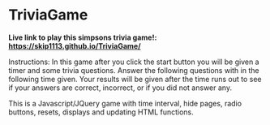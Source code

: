 # TriviaGame   

**Live link to play this simpsons trivia game!: https://skip1113.github.io/TriviaGame/**

Instructions:
In this game after you click the start button you will be given a timer and some trivia questions.
Answer the following questions with in the following time given.
Your results will be given after the time runs out to see if your answers are correct, incorrect, or if you did not answer any.

This is a Javascript/JQuery game with time interval, hide pages, radio buttons, resets, displays and updating HTML functions.
